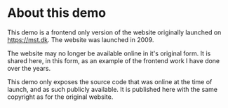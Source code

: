 # About this demo

This demo is a frontend only version of the website originally launched on https://mst.dk. 
The website was launched in 2009.

The website may no longer be available online in it's original form. It is shared here, in this form, as an example of the frontend work I have done over the years.

This demo only exposes the source code that was online at the time of launch, and as such publicly available. 
It is published here with the same copyright as for the original website.